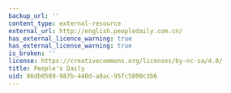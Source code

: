 ```yaml
---
backup_url: ''
content_type: external-resource
external_url: http://english.peopledaily.com.cn/
has_external_licence_warning: true
has_external_license_warning: true
is_broken: ''
license: https://creativecommons.org/licenses/by-nc-sa/4.0/
title: People's Daily
uid: 86db0589-987b-440d-a8ac-95fc5800c3b6
---
```

